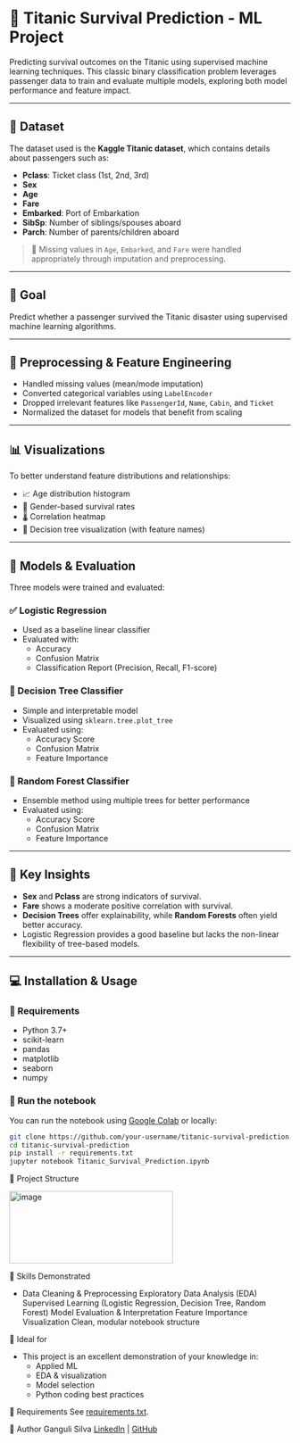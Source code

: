 # 🚢 Titanic Survival Prediction - ML Project

Predicting survival outcomes on the Titanic using supervised machine learning techniques. This classic binary classification problem leverages passenger data to train and evaluate multiple models, exploring both model performance and feature impact.

---

## 📁 Dataset

The dataset used is the **Kaggle Titanic dataset**, which contains details about passengers such as:
- **Pclass**: Ticket class (1st, 2nd, 3rd)
- **Sex**
- **Age**
- **Fare**
- **Embarked**: Port of Embarkation
- **SibSp**: Number of siblings/spouses aboard
- **Parch**: Number of parents/children aboard

> 📌 Missing values in `Age`, `Embarked`, and `Fare` were handled appropriately through imputation and preprocessing.

---

## 🎯 Goal

Predict whether a passenger survived the Titanic disaster using supervised machine learning algorithms.

---

## 🧼 Preprocessing & Feature Engineering

- Handled missing values (mean/mode imputation)
- Converted categorical variables using `LabelEncoder`
- Dropped irrelevant features like `PassengerId`, `Name`, `Cabin`, and `Ticket`
- Normalized the dataset for models that benefit from scaling

---

## 📊 Visualizations

To better understand feature distributions and relationships:

- 📈 Age distribution histogram
- 🧍 Gender-based survival rates
- 🌡 Correlation heatmap
- 🌳 Decision tree visualization (with feature names)

---

## 🧪 Models & Evaluation

Three models were trained and evaluated:

### ✅ Logistic Regression
- Used as a baseline linear classifier
- Evaluated with:
  - Accuracy
  - Confusion Matrix
  - Classification Report (Precision, Recall, F1-score)

### 🌲 Decision Tree Classifier
- Simple and interpretable model
- Visualized using `sklearn.tree.plot_tree`
- Evaluated using:
  - Accuracy Score
  - Confusion Matrix
  - Feature Importance

### 🌳 Random Forest Classifier
- Ensemble method using multiple trees for better performance
- Evaluated using:
  - Accuracy Score
  - Confusion Matrix
  - Feature Importance

---

## 📌 Key Insights

- **Sex** and **Pclass** are strong indicators of survival.
- **Fare** shows a moderate positive correlation with survival.
- **Decision Trees** offer explainability, while **Random Forests** often yield better accuracy.
- Logistic Regression provides a good baseline but lacks the non-linear flexibility of tree-based models.

---

## 💻 Installation & Usage

### 🔧 Requirements

- Python 3.7+
- scikit-learn
- pandas
- matplotlib
- seaborn
- numpy

### 🚀 Run the notebook

You can run the notebook using [Google Colab](https://colab.research.google.com/) or locally:

```bash
git clone https://github.com/your-username/titanic-survival-prediction.git
cd titanic-survival-prediction
pip install -r requirements.txt
jupyter notebook Titanic_Survival_Prediction.ipynb
```
📂 Project Structure

<img width="293" height="130" alt="image" src="https://github.com/user-attachments/assets/ed42fdf4-e8db-4d4c-b3d0-571e0c4627b6" />

🧠 Skills Demonstrated
- Data Cleaning & Preprocessing
Exploratory Data Analysis (EDA)
Supervised Learning (Logistic Regression, Decision Tree, Random Forest)
Model Evaluation & Interpretation
Feature Importance Visualization
Clean, modular notebook structure

📌 Ideal for
- This project is an excellent demonstration of your knowledge in:
  - Applied ML
  - EDA & visualization
  - Model selection
  - Python coding best practices

📌 Requirements
See [requirements.txt]().

👤 Author
Ganguli Silva
[LinkedIn](www.linkedin.com/in/ganguli-silva-a0773b199) | [GitHub](https://github.com/ganguliSilva)


